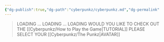 ```yaml
---
{"dg-publish":true,"dg-path":"cyberpunkz/cyberpunkz.md","dg-permalink":"cyberpunkz","permalink":"/cyberpunkz/","title":"Main","pinned":true,"tags":["DG"]}
---
```



>LOADING ... LOADING ... LOADING
>WOULD YOU LIKE TO CHECK OUT THE [[Cyberpunkz/How to Play the Game\|TUTORIAL]]
>PLEASE SELECT YOUR [[Cyberpunkz/The Punkz\|AVATAR]]
